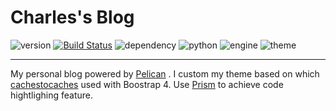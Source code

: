 # Charles's Blog


![version](https://img.shields.io/badge/Version-%202.0.0-orange.svg)
[![Build Status](https://github.com/paxinla/paxinla.github.io/workflows/My%20Blog%20Github%20Pages/badge.svg?branch=source)](https://github.com/paxinla/paxinla.github.io/actions)
![dependency](https://img.shields.io/badge/Dependencies-up%20to%20date-green.svg)
![python](https://img.shields.io/badge/python-%203.7/ubuntu-blue?logo=python)
![engine](https://img.shields.io/badge/Powered%20by-%20%20Pelican-yellow?logo=python)
![theme](https://img.shields.io/badge/Powered%20by-Prism.js-magenta?logo=javascript)


----------

My personal blog powered by [Pelican](https://blog.getpelican.com/) . I custom my theme based on which [cachestocaches](http://cachestocaches.com/) used with Boostrap 4. Use [Prism](http://prismjs.com/) to achieve code hightlighing feature.
